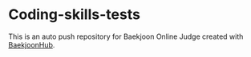 # Coding-skills-tests
This is an auto push repository for Baekjoon Online Judge created with [BaekjoonHub](https://github.com/BaekjoonHub/BaekjoonHub).
